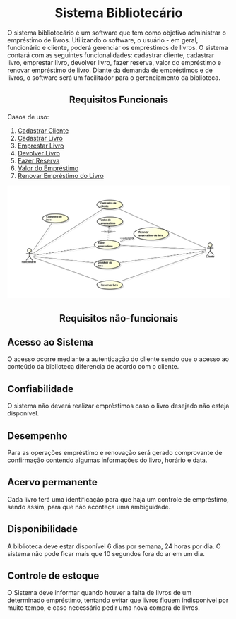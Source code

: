 <!DOCTYPE html>
<html lang="pt-br">
<head>
	<meta charset="utf-8">
	<title>PDSdffdfs</title>
</head>
<body>
<h1><center>Sistema Bibliotecário</center></h1>

<p>O sistema bibliotecário é um software que tem como objetivo administrar o empréstimo de livros. Utilizando o software, o usuário - em geral, funcionário e cliente, poderá gerenciar os empréstimos de livros. O sistema contará com as seguintes funcionalidades: cadastrar cliente, cadastrar livro, emprestar livro, devolver livro, fazer reserva, valor do empréstimo e renovar empréstimo de livro.
Diante da demanda de empréstimos e de livros, o software será um facilitador para o gerenciamento da biblioteca.
</p>

<h2><center>Requisitos Funcionais</center></h2>

Casos de uso:
<ol>
	<a href="CadastrarCliente.html"> <li>Cadastrar Cliente</li></a>
	<a href="CadastrarLivro.html"> <li>Cadastrar Livro</li></a>
	<a href="EmprestarLivro.html"> <li>Emprestar Livro</li></a>
	<a href="DevolverLivro.html"> <li>Devolver Livro</li></a>
	<a href="FazerReserva.html"> <li>Fazer Reserva</li></a>
	<a href="ValorEmprestimo.html"> <li>Valor do Empréstimo</li></a>
	<a href="RenovacaoLivro.html"> <li>Renovar Empréstimo do Livro</li></a>
</ol>

<center><img src="PDS.png"></center>

<h2><center>Requisitos não-funcionais</center></h2>

<h2>Acesso ao Sistema</h2>
O acesso ocorre mediante a autenticação do cliente sendo que o acesso ao conteúdo da biblioteca diferencia de acordo com o cliente.

<h2>Confiabilidade</h2>
O sistema não deverá realizar empréstimos caso o livro desejado não esteja disponível.

<h2>Desempenho</h2>
Para as operações empréstimo e renovação será gerado comprovante de confirmação contendo algumas informações do livro, horário e data.

<h2>Acervo permanente</h2>
Cada livro terá uma identificação para que haja um controle de empréstimo, sendo assim, para que não aconteça uma ambiguidade. 

<h2>Disponibilidade</h2>
A biblioteca deve estar disponível 6 dias por semana, 24 horas por dia. O sistema não pode ficar mais que 10 segundos fora do ar em um dia.

<h2>Controle de estoque</h2>
O Sistema deve informar quando houver a falta de livros de um determinado empréstimo, tentando evitar que livros fiquem indisponível por muito tempo, e caso necessário pedir uma nova compra de livros.


</li>
</body>
</html>
